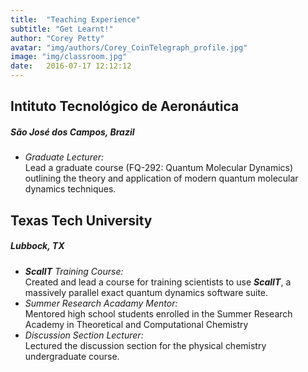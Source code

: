 ```yaml
---
title:  "Teaching Experience"
subtitle: "Get Learnt!"
author: "Corey Petty"
avatar: "img/authors/Corey_CoinTelegraph_profile.jpg"
image: "img/classroom.jpg"
date:   2016-07-17 12:12:12
---
```


## Intituto Tecnológico de Aeronáutica

##### São José dos Campos, Brazil
* *Graduate Lecturer:*<br>
    Lead a graduate course (FQ-292: Quantum Molecular Dynamics) outlining the theory and 
    application of modern quantum molecular dynamics techniques.

## Texas Tech University

##### Lubbock, TX 
* *__ScalIT__ Training Course:*<br>
    Created and lead a course for training scientists to use **_ScalIT_**, a massively parallel
    exact quantum dynamics software suite.
* *Summer Research Acadamy Mentor:*<br>
    Mentored high school students enrolled in the Summer Research Academy in Theoretical and Computational Chemistry
* *Discussion Section Lecturer:*<br>
    Lectured the discussion section for the physical chemistry undergraduate course.
